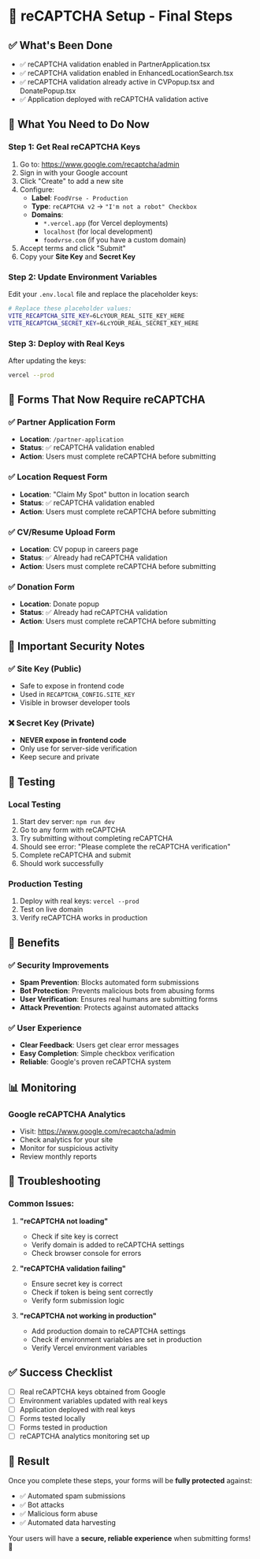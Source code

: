 # 🎯 reCAPTCHA Setup - Final Steps

## ✅ What's Been Done
- ✅ reCAPTCHA validation enabled in PartnerApplication.tsx
- ✅ reCAPTCHA validation enabled in EnhancedLocationSearch.tsx
- ✅ reCAPTCHA validation already active in CVPopup.tsx and DonatePopup.tsx
- ✅ Application deployed with reCAPTCHA validation active

## 🔧 What You Need to Do Now

### Step 1: Get Real reCAPTCHA Keys
1. Go to: https://www.google.com/recaptcha/admin
2. Sign in with your Google account
3. Click "Create" to add a new site
4. Configure:
   - **Label**: `FoodVrse - Production`
   - **Type**: `reCAPTCHA v2` → `"I'm not a robot" Checkbox`
   - **Domains**: 
     - `*.vercel.app` (for Vercel deployments)
     - `localhost` (for local development)
     - `foodvrse.com` (if you have a custom domain)
5. Accept terms and click "Submit"
6. Copy your **Site Key** and **Secret Key**

### Step 2: Update Environment Variables
Edit your `.env.local` file and replace the placeholder keys:

```bash
# Replace these placeholder values:
VITE_RECAPTCHA_SITE_KEY=6LcYOUR_REAL_SITE_KEY_HERE
VITE_RECAPTCHA_SECRET_KEY=6LcYOUR_REAL_SECRET_KEY_HERE
```

### Step 3: Deploy with Real Keys
After updating the keys:
```bash
vercel --prod
```

## 🎯 Forms That Now Require reCAPTCHA

### ✅ Partner Application Form
- **Location**: `/partner-application`
- **Status**: ✅ reCAPTCHA validation enabled
- **Action**: Users must complete reCAPTCHA before submitting

### ✅ Location Request Form
- **Location**: "Claim My Spot" button in location search
- **Status**: ✅ reCAPTCHA validation enabled
- **Action**: Users must complete reCAPTCHA before submitting

### ✅ CV/Resume Upload Form
- **Location**: CV popup in careers page
- **Status**: ✅ Already had reCAPTCHA validation
- **Action**: Users must complete reCAPTCHA before submitting

### ✅ Donation Form
- **Location**: Donate popup
- **Status**: ✅ Already had reCAPTCHA validation
- **Action**: Users must complete reCAPTCHA before submitting

## 🚨 Important Security Notes

### ✅ Site Key (Public)
- Safe to expose in frontend code
- Used in `RECAPTCHA_CONFIG.SITE_KEY`
- Visible in browser developer tools

### ❌ Secret Key (Private)
- **NEVER expose in frontend code**
- Only use for server-side verification
- Keep secure and private

## 🧪 Testing

### Local Testing
1. Start dev server: `npm run dev`
2. Go to any form with reCAPTCHA
3. Try submitting without completing reCAPTCHA
4. Should see error: "Please complete the reCAPTCHA verification"
5. Complete reCAPTCHA and submit
6. Should work successfully

### Production Testing
1. Deploy with real keys: `vercel --prod`
2. Test on live domain
3. Verify reCAPTCHA works in production

## 🎯 Benefits

### ✅ Security Improvements
- **Spam Prevention**: Blocks automated form submissions
- **Bot Protection**: Prevents malicious bots from abusing forms
- **User Verification**: Ensures real humans are submitting forms
- **Attack Prevention**: Protects against automated attacks

### ✅ User Experience
- **Clear Feedback**: Users get clear error messages
- **Easy Completion**: Simple checkbox verification
- **Reliable**: Google's proven reCAPTCHA system

## 📊 Monitoring

### Google reCAPTCHA Analytics
- Visit: https://www.google.com/recaptcha/admin
- Check analytics for your site
- Monitor for suspicious activity
- Review monthly reports

## 🚨 Troubleshooting

### Common Issues:
1. **"reCAPTCHA not loading"**
   - Check if site key is correct
   - Verify domain is added to reCAPTCHA settings
   - Check browser console for errors

2. **"reCAPTCHA validation failing"**
   - Ensure secret key is correct
   - Check if token is being sent correctly
   - Verify form submission logic

3. **"reCAPTCHA not working in production"**
   - Add production domain to reCAPTCHA settings
   - Check if environment variables are set in production
   - Verify Vercel environment variables

## ✅ Success Checklist

- [ ] Real reCAPTCHA keys obtained from Google
- [ ] Environment variables updated with real keys
- [ ] Application deployed with real keys
- [ ] Forms tested locally
- [ ] Forms tested in production
- [ ] reCAPTCHA analytics monitoring set up

## 🎉 Result

Once you complete these steps, your forms will be **fully protected** against:
- ✅ Automated spam submissions
- ✅ Bot attacks
- ✅ Malicious form abuse
- ✅ Automated data harvesting

Your users will have a **secure, reliable experience** when submitting forms! 🚀
